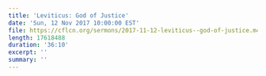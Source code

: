 ```yaml
---
title: 'Leviticus: God of Justice'
date: 'Sun, 12 Nov 2017 10:00:00 EST'
file: https://cflcn.org/sermons/2017-11-12-leviticus--god-of-justice.m4a
length: 17618488
duration: '36:10'
excerpt: ''
summary: ''
---
```

